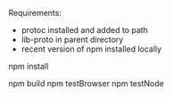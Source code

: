 Requirements: 
 - protoc installed and added to path
 - lib-proto in parent directory
 - recent version of npm installed locally

npm install

npm build
npm testBrowser
npm testNode

